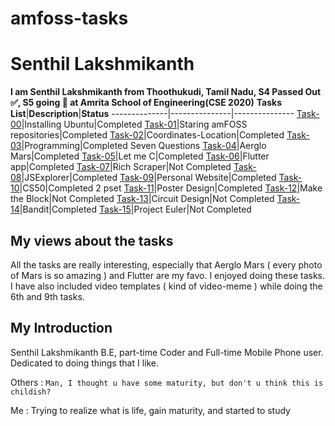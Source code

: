 # amfoss-tasks
# Senthil Lakshmikanth
**I am Senthil Lakshmikanth from Thoothukudi, Tamil Nadu, S4 Passed Out ✅, S5 going 🏃 at Amrita School of Engineering(CSE 2020)**
**Tasks List**|**Description**|**Status**
--------------|---------------|---------------
[Task-00](https://github.com/senthil-dot-adhu-idhu/amfoss-tasks/tree/main/task-00)|Installing Ubuntu|Completed
[Task-01](https://github.com/senthil-dot-adhu-idhu/amfoss-tasks/tree/main/task-01)|Staring amFOSS repositories|Completed
[Task-02](https://github.com/senthil-dot-adhu-idhu/amfoss-tasks/tree/main/task-02/Coordinates-Location)|Coordinates-Location|Completed
[Task-03](https://github.com/senthil-dot-adhu-idhu/amfoss-tasks/tree/main/task-03)|Programming|Completed Seven Questions
[Task-04](https://github.com/senthil-dot-adhu-idhu/amfoss-tasks/tree/main/task-04)|Aerglo Mars|Completed
[Task-05](https://github.com/senthil-dot-adhu-idhu/amfoss-tasks/tree/main/task-05)|Let me C|Completed
[Task-06](https://github.com/senthil-dot-adhu-idhu/amfoss-tasks/tree/main/task-06)|Flutter app|Completed
[Task-07]()|Rich Scraper|Not Completed
[Task-08](https://github.com/senthil-dot-adhu-idhu/amfoss-tasks/tree/main/task-08)|JSExplorer|Completed
[Task-09](https://github.com/senthil-dot-adhu-idhu/amfoss-tasks/tree/main/task-09)|Personal Website|Completed
[Task-10](https://github.com/senthil-dot-adhu-idhu/amfoss-tasks/tree/main/task-10)|CS50|Completed 2 pset
[Task-11](https://github.com/senthil-dot-adhu-idhu/amfoss-tasks/tree/main/task-11)|Poster Design|Completed
[Task-12]()|Make the Block|Not Completed 
[Task-13]()|Circuit Design|Not Completed
[Task-14](https://github.com/senthil-dot-adhu-idhu/amfoss-tasks/tree/main/task-14)|Bandit|Completed
[Task-15]()|Project Euler|Not Completed

## My views about the tasks
All the tasks are really interesting, especially that Aerglo Mars ( every photo of Mars is so amazing ) and Flutter are my favo. I enjoyed doing these tasks. I have also included video templates ( kind of video-meme ) while doing the 6th and 9th tasks.  
## My Introduction
Senthil Lakshmikanth B.E, part-time Coder and Full-time Mobile Phone user. Dedicated to doing things that I like. 

Others : `Man, I thought u have some maturity, but don't u think this is childish? `

   Me : Trying to realize what is life, gain maturity, and started to study
